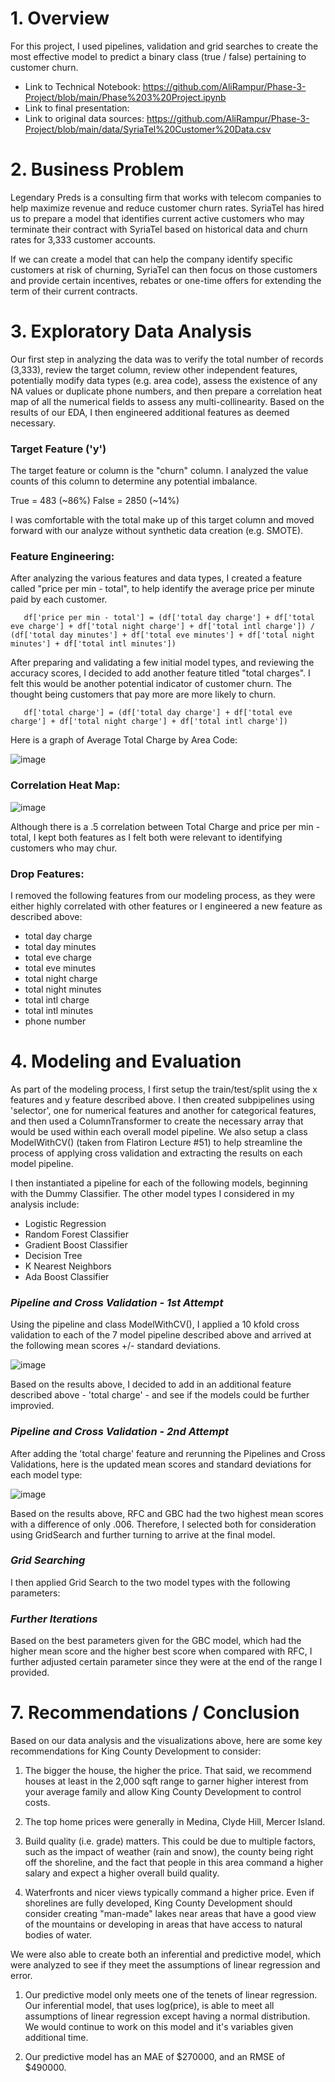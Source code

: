 # 1. Overview

For this project, I used pipelines, validation and grid searches to create the most effective model to predict a binary class (true / false) pertaining to customer churn.

   - Link to Technical Notebook: https://github.com/AliRampur/Phase-3-Project/blob/main/Phase%203%20Project.ipynb
   - Link to final presentation: 
   - Link to original data sources: https://github.com/AliRampur/Phase-3-Project/blob/main/data/SyriaTel%20Customer%20Data.csv

# 2. Business Problem

Legendary Preds is a consulting firm that works with telecom companies to help maximize revenue and reduce customer churn rates. SyriaTel has hired us to  prepare a model that identifies current active customers who may terminate their contract with SyriaTel based on historical data and churn rates for 3,333 customer accounts.

If we can create a model that can help the company identify specific customers at risk of churning, SyriaTel can then focus on those customers and provide certain incentives, rebates or one-time offers for extending the term of their current contracts.


# 3. Exploratory Data Analysis 

Our first step in analyzing the data was to verify the total number of records (3,333), review the target column, review other independent features, potentially modify data types (e.g. area code), assess the existence of any NA values or duplicate phone numbers, and then prepare a correlation heat map of all the numerical fields to assess any multi-collinearity. Based on the results of our EDA, I then engineered additional features as deemed necessary.


   ### Target Feature ('y')
   The target feature or column is the "churn" column. I analyzed the value counts of this column to determine any potential imbalance.
   
   True = 483 (~86%)
   False = 2850 (~14%)
   
   I was comfortable with the total make up of this target column and moved forward with our analyze without synthetic data creation (e.g. SMOTE).
   
   ### Feature Engineering:
   After analyzing the various features and data types, I created a feature called "price per min - total", to help identify the average price per minute paid by each customer.
   
       df['price per min - total'] = (df['total day charge'] + df['total eve charge'] + df['total night charge'] + df['total intl charge']) / (df['total day minutes'] + df['total eve minutes'] + df['total night minutes'] + df['total intl minutes'])
   
   
   After preparing and validating a few initial model types, and reviewing the accuracy scores, I decided to add another feature titled "total charges". I felt this would be another potential indicator of customer churn. The thought being customers that pay more are more likely to churn.
   
       df['total charge'] = (df['total day charge'] + df['total eve charge'] + df['total night charge'] + df['total intl charge'])

   Here is a graph of Average Total Charge by Area Code:
   
   ![image](https://github.com/AliRampur/Phase-3-Project/blob/main/pictures/Average%20Total%20Charges%20by%20Area%20Code.png)

   
   ### Correlation Heat Map:
   ![image](https://github.com/AliRampur/Phase-3-Project/blob/main/pictures/Corr%20Heatmap.png)

    
   Although there is a .5 correlation between Total Charge and price per min - total, I kept both features as I felt both were relevant to identifying customers who may chur.
   

   ### Drop Features:
   I removed the following features from our modeling process, as they were either highly correlated with other features or I engineered a new feature as described above:
 - total day charge
 - total day minutes
 - total eve charge
 - total eve minutes
 - total night charge
 - total night minutes
 - total intl charge
 - total intl minutes
 - phone number
    

   
# 4. Modeling and Evaluation

As part of the modeling process, I first setup the train/test/split using the x features and y feature described above. I then created subpipelines using 'selector', one for numerical features and another for categorical features, and then used a ColumnTransformer to create the necessary array that would be used within each overall model pipeline. We also setup a class ModelWithCV() (taken from Flatiron Lecture #51) to help streamline the process of applying cross validation and extracting the results on each model pipeline. 

I then instantiated a pipeline for each of the following models, beginning with the Dummy Classifier. The other model types I considered in my analysis include:

- Logistic Regression
- Random Forest Classifier
- Gradient Boost Classifier
- Decision Tree
- K Nearest Neighbors
- Ada Boost Classifier

### _Pipeline and Cross Validation - 1st Attempt_

Using the pipeline and class ModelWithCV(), I applied a 10 kfold cross validation to each of the 7 model pipeline described above and arrived at the following mean scores +/- standard deviations.

![image](https://github.com/AliRampur/Phase-3-Project/blob/main/pictures/CV%20Mean%20Scores%20and%20STD.png)

Based on the results above, I decided to add in an additional feature described above - 'total charge' - and see if the models could be further improvied.



### _Pipeline and Cross Validation - 2nd Attempt_

After adding the 'total charge' feature and rerunning the Pipelines and Cross Validations, here is the updated mean scores and standard deviations for each model type:

![image](https://github.com/AliRampur/Phase-3-Project/blob/main/pictures/CV%20Mean%20Scores%20and%20STD%20%232.png)


Based on the results above, RFC and GBC had the two highest mean scores with a difference of only .006. Therefore, I selected both for consideration using GridSearch and further turning to arrive at the final model.

### _Grid Searching_

I then applied Grid Search to the two model types with the following parameters:






### _Further Iterations_

Based on the best parameters given for the GBC model, which had the higher mean score and the higher best score when compared with RFC,
I further adjusted certain parameter since they were at the end of the range I provided.






# 7. Recommendations / Conclusion


Based on our data analysis and the visualizations above, here are some key recommendations for King County Development to consider:

   1. The bigger the house, the higher the price. That said, we recommend houses at least in the 2,000 sqft range to garner higher interest from your average family and allow King County Development to control costs.
    
   2. The top home prices were generally in Medina, Clyde Hill, Mercer Island. 

   3. Build quality (i.e. grade) matters. This could be due to multiple factors, such as the impact of weather (rain and snow), the county being right off the shoreline, and the fact that people in this area command a higher salary and expect a higher overall build quality.

   4. Waterfronts and nicer views typically command a higher price. Even if shorelines are fully developed, King County Development should consider creating "man-made" lakes near areas that have a good view of the mountains or developing in areas that have access to natural bodies of water.

We were also able to create both an inferential and predictive model, which were analyzed to see if they meet the assumptions of linear regression and error.

   1. Our predictive model only meets one of the tenets of linear regression. Our inferential model, that uses log(price), is able to meet all assumptions of linear regression except having a normal distribution. We would continue to work on this model and it's variables given additional time.
   
   2. Our predictive model has an MAE of $270000, and an RMSE of $490000.
